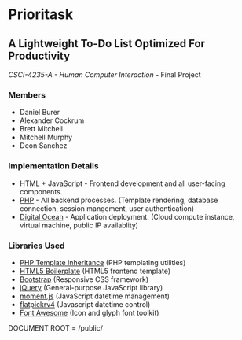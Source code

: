 # Prioritask

## A Lightweight To-Do List Optimized For Productivity

*CSCI-4235-A - Human Computer Interaction* - Final Project

### Members
- Daniel Burer
- Alexander Cockrum
- Brett Mitchell
- Mitchell Murphy
- Deon Sanchez

### Implementation Details
- HTML + JavaScript - Frontend development and all user-facing components.
- [PHP](http://www.php.net/) - All backend processes. (Template rendering, database connection, session mangement, user authentication)
- [Digital Ocean](https://www.digitalocean.com/) - Application deployment. (Cloud compute instance, virtual machine, public IP availablity)

### Libraries Used
- [PHP Template Inheritance](http://arshaw.com/phpti/) (PHP templating utilities)
- [HTML5 Boilerplate](https://html5boilerplate.com/) (HTML5 frontend template)
- [Bootstrap](https://getbootstrap.com/) (Responsive CSS framework)
- [jQuery](https://jquery.com/) (General-purpose JavaScript library)
- [moment.js](https://momentjs.com/) (JavaScript datetime management)
- [flatpickrv4](https://chmln.github.io/flatpickr/) (Javascript datetime control)
- [Font Awesome](http://fontawesome.io/) (Icon and glyph font toolkit)

DOCUMENT ROOT = /public/

